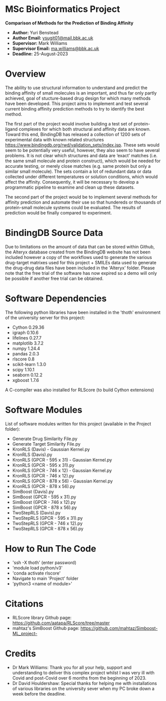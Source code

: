 MSc Bioinformatics Project
==================

__Comparison of Methods for the Prediction of Binding Affinity__

- __Author:__             Yuri Benstead
- __Author Email:__       ysugit01@mail.bbk.ac.uk
- __Supervisor:__         Mark Williams
- __Supervisor Email:__   ma.williams@bbk.ac.uk
- __Deadline:__           25-August-2023


Overview
========

The ability to use structural information to understand and predict the binding affinity of small molecules is an important, and thus far only partly achieved, goal of stucture-based drug design for which many methods have been developed. This project aims to implement and test several current binding affinity prediction methods to try to identify the best method.

The first part of the project would involve building a test set of protein-ligand complexes for which both structural and affinity data are known. Toward this end, BindingDB has released a collection of 1200 sets of experimental data with known related structures https://www.bindingdb.org/rwd/validation_sets/index.jsp. These sets would seem to be potentially very useful, however, they also seem to have several problems. It is not clear which structures and data are ‘exact’ matches (i.e. the same small molecule and protein construct), which would be needed for accurate testing, or merely close matches (e.g. same protein but only a similar small molecule). The sets contain a lot of redundant data or data collected under different temperatures or solution conditions, which would affect the affinity. Consequently, it will be necessary to develop a programmatic pipeline to examine and clean up these datasets.

The second part of the project would be to implement several methods for affinity prediction and automate their use so that hundereds or thousands of protein-small molecule systems could be evaluated. The results of prediction would be finally compared to experiment.



BindingDB Source Data
=======================

Due to limitations on the amount of data that can be stored within Github, the Alteryx database created from the BindingDB website has not been included however a copy of the workflows used to generate the various drug-target matrixes used for this project + SMILEs data used to generate the drug-drug data files have been included in the 'Alteryx' folder. Please note that the free trial of the software has now expired so a demo will only be possible if another free trial can be obtained.



Software Dependencies
=====================

The following python libraries have been installed in the 'thoth' environment of the university server for this project:

- Cython              0.29.36
- igraph              0.10.6
- lifelines           0.27.7
- matplotlib          3.7.2
- numpy               1.24.4
- pandas              2.0.3
- rlscore             0.8
- scikit-learn        1.3.0
- scipy               1.10.1
- seaborn             0.12.2
- xgboost             1.7.6

A C-compiler was also installed for RLScore (to build Cython extensions)



Software Modules
==================

List of software modules written for this project (available in the Project folder):
- Generate Drug Similarity File.py
- Generate Target Similarity File.py
- KronRLS (Davis) - Gaussian Kernel.py
- KronRLS (Davis).py
- KronRLS (GPCR - 595 x 31) - Gaussian Kernel.py
- KronRLS (GPCR - 595 x 31).py
- KronRLS (GPCR - 746 x 12) - Gaussian Kernel.py
- KronRLS (GPCR - 746 x 12).py
- KronRLS (GPCR - 878 x 56) - Gaussian Kernel.py
- KronRLS (GPCR - 878 x 56).py
- SimBoost (Davis).py
- SimBoost (GPCR - 595 x 31).py
- SimBoost (GPCR - 746 x 12).py
- SimBoost (GPCR - 878 x 56).py
- TwoStepRLS (Davis).py
- TwoStepRLS (GPCR - 595 x 31).py
- TwoStepRLS (GPCR - 746 x 12).py
- TwoStepRLS (GPCR - 878 x 56).py


How to Run The Code
================

- 'ssh -X thoth' (enter password)
- 'module load python/v3'
- 'conda activate rlscore'
- Navigate to main 'Project' folder
- 'python3 \<name of module\>'



Citations
==============

- RLScore library Github page: https://github.com/aatapa/RLScore/tree/master
- mahtaz's SimBoost Github page: https://github.com/mahtaz/Simboost-ML_project-


Credits
=======

- Dr Mark Williams: Thank you for all your help, support and understanding to deliver this complex project whilst I was very ill with Covid and post-Covid over 6 months from the beginning of 2023.
- Dr David Houldershaw: Special thanks for helping me with installations of various libraries on the university sever when my PC broke down a week before the deadline.
